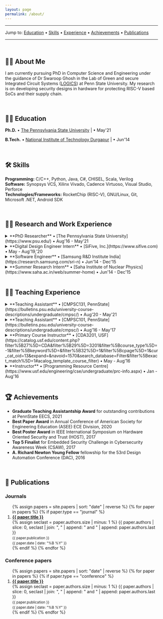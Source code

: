 ```yaml
---
layout: page
permalink: /about/
---
```


---

Jump to: [Education](#education) • [Skills](#skills) • [Experience](#work-experience) • [Achievements](#achievements) • [Publications](#publications)

---

<br>

## <a id="about-me">🙋‍♂️ About Me</a>
I am currently pursuing PhD in Computer Science and Engineering under the guidance of Dr Swaroop Ghosh in the Lab of Green and secure Integrated Circuit Systems ([LOGICS](https://personal.psu.edu/szg212)) at Penn State University. My research is on developing security designs in hardware for protecting RISC-V based SoCs and their supply chain.

<br>


## <a id="education">👨‍🎓 Education</a>

**Ph.D.** • [The Pennsylvania State University](https://www.psu.edu/) | • May'21

**B.Tech.** • [National Institute of Technology Durgapur](https://nitdgp.ac.in) | • Jun'14

<br>


## <a id="skills">🛠️ Skills</a>

**Programming:** C/C++, Python, Java, C#, CHISEL, Scala, Verilog <br>
**Software:** Synopsys VCS, Xilinx Vivado, Cadence Virtuoso, Visual Studio, Perforce <br>
**Technologies/Frameworks:** RocketChip (RISC-V), GNU/Linux, Git, Microsoft .NET, Android SDK

<br>


## <a id="work-experience">👨‍💼 Research and Work Experience</a>


<details>
    <summary markdown="span">**PhD Researcher** • [The Pennsylvania State University](https://www.psu.edu/) • Aug'16 - May'21</summary>
    <ul>
        <li>
            <strong>Security Extensions for RISC-V:</strong> Developed a RISC-V hardware accelerator platform for protection against
            common memory corruption vulnerabilities, such as, buffer overflows using hardware shadow stacks, PUF-based
            randomized canaries, and hardware bounds checking.
        </li>
        <li>
            <strong>Data Leakage Exploits using Hardware Trojans:</strong> Developed a hardware Trojan based system exploit that can
            leak data from a process’s address space and perform privilege escalation.
        </li>
        <li>
            <strong>Camouflaged Gates for Reverse Engineering Prevention:</strong> Developed a multi-input multi-function
            camouflaged gate based on threshold voltage logic to prevent reverse engineering of circuits. Developed a
            charge-trap and NV-FeFET based camouflaged gate to thwart RE attacks involving untrusted foundries.
        </li>
    </ul>
</details>

<details>
    <summary markdown="span">**Digital Design Engineer Intern** • [SiFive, Inc.](https://www.sifive.com) • May - Aug'19,'20</summary>
    <ul>
        <li>
            <strong>Unified Overlay API:</strong> Prototyped a new unified API for overlay placement for peripheral CHISEL devices to
            facilitate faster and easier overlay instantiations for both FPGA and ASIC platforms.
        </li>
        <li>
            <strong>SiFive Address Guard Extension Module:</strong> Designed security architectures for policy-based memory protection
            in SiFive Core IPs. Implemented security module RTL using CHISEL and created system test code in C for design sanity checks.
        </li>
    </ul>
</details>

<details>
    <summary markdown="span">**Software Engineer** • [Samsung R&D Institute India](https://research.samsung.com/sri-n) • Jun'14 - Dec'15</summary>
    <ul>
        <li>
            <strong>Samsung Knox:</strong> Worked on development and commercialization of Samsung Knox, an enterprise mobile
            security solution by Samsung. Refined Knox application experience during OS upgrades for mobile devices.
            Performed automated upstream sanity checks of Knox containers.
        </li>
    </ul>
</details>

<details>
    <summary markdown="span">**Summer Research Intern** • [Saha Institute of Nuclear Physics](https://www.saha.ac.in/web/summer-home) • Jun'14 - Dec'15</summary>
    <ul>
        <li>
            <strong>Automated Rough Set Clustering:</strong> Implemented an automated unsupervised rough-set clustering
            methodology for pattern recognition. [Supervisor: <a href="https://www.saha.ac.in/cs/gautam.garai/">Dr. Gautam Garai</a>, Scientist ‘G’, Comp. Sc. Div., SINP]
        </li>
    </ul>
</details>

<br>


## <a id="teaching-experience">👨‍🏫 Teaching Experience</a>

<details>
    <summary markdown="span">**Teaching Assistant** • [CMPSC131, PennState](https://bulletins.psu.edu/university-course-descriptions/undergraduate/cmpsc/) • Aug'20 - May'21</summary>
    <ul>
        <li>
            Assisted a class of over 600 students during weekly programming labs, recitations, and office hours.
        </li>
        <li>
            Set up dev environment and assignment submission infrastructure with version control to aid students.
        </li>
        <li>
            Set up and assisted in various course logistics including setting up Microsoft Teams classroom to facilitate
            classroom discussions during remote learning
        </li>
    </ul>
</details>

<details>
    <summary markdown="span">**Teaching Assistant** • [CMPSC101, PennState](https://bulletins.psu.edu/university-course-descriptions/undergraduate/cmpsc/) • Aug'16 - May'17</summary>
    <ul>
        <li>
            Assisted a class of 200 students during weekly programming labs, recitations, and office hours.
        </li>
        <li>
            Taught python concepts during programming labs.
        </li>
        <li>
            Prepared and graded assignments and exams.
        </li>
    </ul>
</details>

<details>
    <summary markdown="span">**Primary Course Instructor** • [CDA3201, USF](https://catalog.usf.edu/content.php?filter%5B27%5D=CDA&filter%5B29%5D=3201&filter%5Bcourse_type%5D=-1&filter%5Bkeyword%5D=&filter%5B32%5D=1&filter%5Bcpage%5D=1&cur_cat_oid=13&expand=&navoid=1570&search_database=Filter&filter%5Bexact_match%5D=1#acalog_template_course_filter) • May - Aug'16</summary>
    <ul>
        <li>Taught a class of 50 students.</li>
        <li>Prepared course outline, lecture materials and assignments.</li>
    </ul>
</details>

<details>
    <summary markdown="span">**Instructor** • [Programming Resource Centre](https://www.usf.edu/engineering/cse/undergraduate/prc-info.aspx) • Jan - Aug'16</summary>
    <ul>
        <li>TAssisted students from various disciplines with programming concepts.</li>
    </ul>
</details>

<br>


## <a id="achievements">🏆 Achievements</a>

* **Graduate Teaching Assistantship Award** for outstanding contributions at PennState EECS, 2021
* **Best Paper Award** in Annual Conference of American Society for Engineering Education (ASEE) ECE Division, 2020
* **Best Poster Award** in IEEE International Symposium on Hardware Oriented Security and Trust (HOST), 2017
* **Top 5 Finalist** for Embedded Security Challenge in Cybersecurity Awareness Week (CSAW), 2017
* **A. Richard Newton Young Fellow** fellowship for the 53rd Design Automation Conference (DAC), 2016

<br>




## <a id="publications">📜 Publications</a>

### Journals

<ol reversed>
{% assign papers = site.papers | sort: "date" | reverse %}
{% for paper in papers %}
{% if paper.type == "journal" %}
<li><strong><a href="{{- paper.link -}}">{{ paper.title }}</a></strong><br>
    {% assign seclast = paper.authors.size | minus: 1 %}
    {{ paper.authors | slice: 0, seclast | join: ", " | append: " and " | append: paper.authors.last }}<br>
    <small>{{ paper.publication }}</small><br>
    <small>{{ paper.date | date: "%B %Y" }}</small>
</li>
{% endif %}
{% endfor %}
</ol>

### Conference papers

<ol reversed>
{% assign papers = site.papers | sort: "date" | reverse %}
{% for paper in papers %}
{% if paper.type == "conference" %}
<li><strong><a href="{{- paper.link -}}">{{ paper.title }}</a></strong><br>
    {% assign seclast = paper.authors.size | minus: 1 %}
    {{ paper.authors | slice: 0, seclast | join: ", " | append: " and " | append: paper.authors.last }}<br>
    <small>{{ paper.publication }}</small><br>
    <small>{{ paper.date | date: "%B %Y" }}</small>
</li>
{% endif %}
{% endfor %}
</ol>